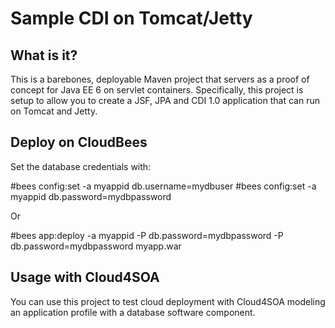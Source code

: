 # Sample CDI on Tomcat/Jetty

## What is it?

This is a barebones, deployable Maven project that servers as a proof of concept
for Java EE 6 on servlet containers. Specifically, this project is setup to allow
you to create a JSF, JPA and CDI 1.0 application that can run on Tomcat and Jetty.

## Deploy on CloudBees

 Set the database credentials with:

 #bees config:set -a myappid db.username=mydbuser
 #bees config:set -a myappid db.password=mydbpassword

 Or

 #bees app:deploy -a myappid -P db.password=mydbpassword -P db.password=mydbpassword myapp.war


## Usage with Cloud4SOA

 You can use this project to test cloud deployment with Cloud4SOA modeling an application profile with
 a database software component.



